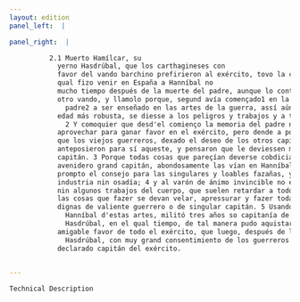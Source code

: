 ```yaml
---
layout: edition
panel_left:  |

panel_right:  |

          2.1 Muerto Hamílcar, su
            yerno Hasdrúbal, que los carthagineses con
            favor del vando barchino prefirieron al exército, tovo la capitanía quasi ocho años. El
            qual fizo venir en España a Hanníbal no
            mucho tiempo después de la muerte del padre, aunque lo contradizían los principales del
            otro vando, y llamolo porque, segund avía començado1 en la vida del
              padre2 a ser enseñado en las artes de la guerra, assí aún entonçes, en
            edad más robusta, se diesse a los peligros y trabajos y a todos officios militares.
              2 Y comoquier que desd'el comienço la memoria del padre no poco le pudo
            aprovechar para ganar favor en el exército, pero dende a poco su obra e ingenio fue tal,
            que los viejos guerreros, dexado el deseo de los otros capitanes en su ánimo,
            anteposieron para sí aqueste, y pensaron que le deviessen mayormente eligir por su
            capitán. 3 Porque todas cosas que pareçían deverse cobdiciar para ser en lo
            avenidero grand capitán, abondosamente las vían en Hanníbal. Tenía
            prompto el consejo para las singulares y loables fazañas, y al consejo no le faltava
            industria nin osadía; 4 y al varón de ánimo invincible no espantavan peligros
            nin algunos trabajos del cuerpo, que suelen retardar a todos los otros y retraerlos de
            las cosas que fazer se devan velar, apressurar y fazer todas las cosas que parecían
            dignas de valiente guerrero o de singular capitán. 5 Usando
              Hanníbal d'estas artes, militó tres años so capitanía de
              Hasdrúbal, en el qual tiempo, de tal manera pudo aquistar el
            amigable favor de todo el exército, que luego, después de la muerte de
              Hasdrúbal, con muy grand consentimiento de los guerreros fue
            declarado capitán del exército.
        

---
```



    Technical Description
